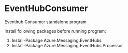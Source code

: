 # EventHubConsumer
Eventhub Consumer standalone program


Install following packages before running program:

1. Install-Package Azure.Messaging.EventHubs
2. Install-Package Azure.Messaging.EventHubs.Processor
